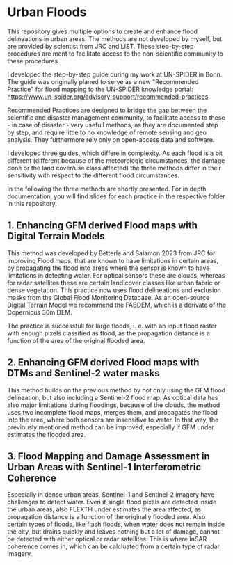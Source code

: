 # Urban Floods

This repository gives multiple options to create and enhance flood delineations in urban areas. The methods are not developed by myself, but are provided by scientist from JRC and LIST. These step-by-step procedures are ment to facilitate access to the non-scientific community to these procedures. 

I developed the step-by-step guide during my work at UN-SPIDER in Bonn. The guide was originally planed to serve as a new "Recommended Practice" for flood mapping to the UN-SPIDER knowledge portal: https://www.un-spider.org/advisory-support/recommended-practices

Recommended Practices are designed to bridge the gap between the scientific and disaster management community, to facilitate access to these - in case of disaster - very usefull methods, as they are documented step by step, and require little to no knowledge of remote sensing and geo analysis. They furthermore rely only on open-access data and software.

I developed three guides, which differe in complexity. As each flood is a bit different (different because of the meteorologic circumstances, the damage done or the land cover/use class affected) the three methods differ in their sensitivity with respect to the different flood circumstances.

In the following the three methods are shortly presented. For in depth documentation, you will find slides for each practice in the respective folder in this repository.

## 1. Enhancing GFM derived Flood maps with Digital Terrain Models

This method was developed by Betterle and Salamon 2023 from JRC for improving Flood maps, that are known to have limitations in certain areas, by propagating the flood into areas where the sensor is known to have limitations in detecting water.
For optical sensors these are clouds, whereas for radar satellites these are certain land cover classes like urban fabric or dense vegetation.
This practice now uses flood delineations and exclusion masks from the Global Flood Monitoring Database. As an open-source Digital Terrain Model we recommend the FABDEM, which is a derivate of the Copernicus 30m DEM.

The practice is successfull for large floods, i. e. with an input flood raster with enough pixels classified as flood, as the propagation distance is a function of the area of the original flooded area.

## 2. Enhancing GFM derived Flood maps with DTMs and Sentinel-2 water masks
This method builds on the previous method by not only using the GFM flood delineation, but also including a Sentinel-2 flood map. As optical data has also major limitations during floodings, because of the clouds, the method uses two incomplete flood maps, merges them, and propagates the flood into the area, where both sensors are insensitive to water.
In that way, the previously mentioned method can be improved, especially if GFM under estimates the flooded area.

## 3. Flood Mapping and Damage Assessment in Urban Areas with Sentinel-1 Interferometric Coherence
Especially in dense urban areas, Sentinel-1 and Sentinel-2 imagery have challenges to detect water. Even if single flood pixels are detected inside the urban areas, also FLEXTH under estimates the area affected, as propagation distance is a function of the originally flooded area.
Also certain types of floods, like flash floods, when water does not remain inside the city, but drains quickly and leaves nothing but a lot of damage, cannot be detected with either optical or radar satellites.
This is where InSAR coherence comes in, which can be calcluated from a certain type of radar imagery.
